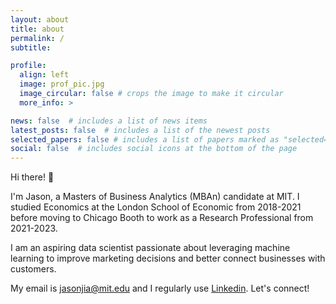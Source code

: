 ```yaml
---
layout: about
title: about
permalink: /
subtitle: 

profile:
  align: left
  image: prof_pic.jpg
  image_circular: false # crops the image to make it circular
  more_info: >

news: false  # includes a list of news items
latest_posts: false  # includes a list of the newest posts
selected_papers: false # includes a list of papers marked as "selected={true}"
social: false  # includes social icons at the bottom of the page
---
```


Hi there! 👋

I'm Jason, a Masters of Business Analytics (MBAn) candidate at MIT. I studied Economics at the London School of Economic from 2018-2021 before moving to Chicago Booth to work as a Research Professional from 2021-2023. 

I am an aspiring data scientist passionate about leveraging machine learning to improve marketing decisions and better connect businesses with customers.

My email is [jasonjia@mit.edu](mailto:jasonjia@mit.edu) and I regularly use [Linkedin](https://www.linkedin.com/in/jasonjiajs/). Let's connect!
